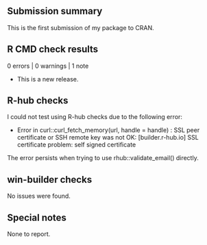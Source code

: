 ## Submission summary

This is the first submission of my package to CRAN.

## R CMD check results

0 errors | 0 warnings | 1 note

* This is a new release.

## R-hub checks

I could not test using R-hub checks due to the following error:
- Error in curl::curl_fetch_memory(url, handle = handle) : 
  SSL peer certificate or SSH remote key was not OK: [builder.r-hub.io] SSL certificate problem: self signed certificate

The error persists when trying to use rhub::validate_email() directly.

## win-builder checks

No issues were found.

## Special notes

None to report.

